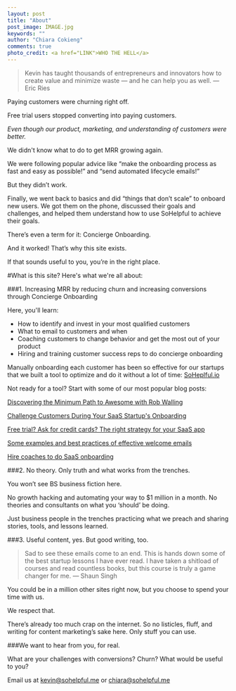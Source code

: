 ```yaml
---
layout: post
title: "About"
post_image: IMAGE.jpg
keywords: ""
author: "Chiara Cokieng"
comments: true
photo_credit: <a href="LINK">WHO THE HELL</a>
---
```

>Kevin has taught thousands of entrepreneurs and innovators how to create value and minimize waste — and he can help you as well. — Eric Ries

Paying customers were churning right off.

Free trial users stopped converting into paying customers.

*Even though our product, marketing, and understanding of customers were better.*

We didn't know what to do to get MRR growing again.

We were following popular advice like “make the onboarding process as fast and easy as possible!” and “send automated lifecycle emails!”

But they didn’t work.

Finally, we went back to basics and did “things that don’t scale” to onboard new users. We got them on the phone, discussed their goals and challenges, and helped them understand how to use SoHelpful to achieve their goals.

There’s even a term for it: Concierge Onboarding.

And it worked! That’s why this site exists.

If that sounds useful to you, you’re in the right place.

#What is this site? Here's what we're all about:

###1. Increasing MRR by reducing churn and increasing conversions through Concierge Onboarding

Here, you'll learn:

+ How to identify and invest in your most qualified customers
+ What to email to customers and when
+ Coaching customers to change behavior and get the most out of your product
+ Hiring and training customer success reps to do concierge onboarding

Manually onboarding each customer has been so effective for our startups that we built a tool to optimize and do it without a lot of time: [SoHeplful.io](http://try.sohelpful.io/)

Not ready for a tool? Start with some of our most popular blog posts:

[Discovering the Minimum Path to Awesome with Rob Walling](http://blog.sohelpful.io/blog/robwalling/)

[Challenge Customers During Your SaaS Startup's Onboarding](http://blog.sohelpful.io/blog/challenge-customers-during-your-saas-startups-onboarding/)

[Free trial? Ask for credit cards? The right strategy for your SaaS app](http://blog.sohelpful.io/2015/02/08/free-trial-ask-for-credit-cards-the-right-strategy-for-your-saas-app/)

[Some examples and best practices of effective welcome emails](http://blog.sohelpful.io/blog/onboarding_emails/)

[Hire coaches to do SaaS onboarding](http://blog.sohelpful.io/blog/hire-coaches-to-do-saas-onboarding/)

###2. No theory. Only truth and what works from the trenches.

You won’t see BS business fiction here.

No growth hacking and automating your way to $1 million in a month. No theories and consultants on what you ‘should’ be doing.

Just business people in the trenches practicing what we preach and sharing stories, tools, and lessons learned.

###3. Useful content, yes. But good writing, too.

>Sad to see these emails come to an end. This is hands down some of the best startup lessons I have ever read. I have taken a shitload of courses and read countless books, but this course is truly a game changer for me. — Shaun Singh

You could be in a million other sites right now, but you choose to spend your time with us.

We respect that.

There’s already too much crap on the internet. So no listicles, fluff, and writing for content marketing’s sake here. Only stuff you can use.

###We want to hear from you, for real.

What are your challenges with conversions? Churn? What would be useful to you?

Email us at [kevin@sohelpful.me](mailto:kevin@sohelpful.me) or [chiara@sohelpful.me](chiara@sohelpful.me)